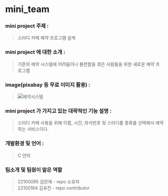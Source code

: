 # mini_team
### mini project 주제 : 
> 스터디 카페 예약 프로그램 설계

### mini project 에 대한 소개 : 
> 기존의 예약 시스템에 어려움이나 불편함을 겪은 사람들을 위한 새로운 예약 프로그램

### image(pixabay 등 무료 이미지 활용) : 
> ![예약시스템](https://user-images.githubusercontent.com/103713433/166231608-6ff89a3b-8896-4f8e-9b24-da5b0de9dc47.JPG)

### mini project 가 가지고 있는 대략적인 기능 설명 : 
> 스터디 카페 사용을 위해 이름, 시간, 좌석번호 및 스터디룸 종류를 선택해서 예약 하는 서비스이다.

### 개발환경 및 언어 : 
> C 언어

### 팀소개 및 팀원이 맡은 역할 
> 22100095 김민제 - repo 소유자 <br>
> 22100164 김유진 - repo contributor
